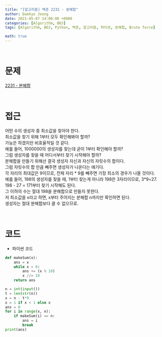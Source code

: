 ```yaml
---
title: "[알고리즘] 백준 2231 - 분해합"
author: Daekyo Jeong
date: 2021-05-07 14:00:00 +0900
categories: [Algorithm, BOJ]
tags: [Algorithm, BOJ, Python, 백준, 알고리즘, 파이썬, 분해합, Brute force]

math: true
---
```



<br/>

# **문제**

[2231 - 분해합](https://www.acmicpc.net/problem/2231)

<br/>

# **접근**

어떤 수의 생성자 중 최소값을 찾아야 한다.  
최소값을 찾기 위해 1부터 모두 확인해봐야 할까?  
가능은 하겠지만 비효율적일 것 같다.  
예를 들어, 1000000의 생성자를 찾는데 굳이 1부터 확인해야 할까?  
그럼 생성자를 찾을 때 어디서부터 찾기 시작해야 할까?  
분해합을 만들기 위해선 결국 생성자 자신과 자신의 자릿수의 합이다.  
그럼 자릿수의 합 만큼 빼주면 생성자가 나온다는 얘기다.  
각 자리의 최대값은 9이므로, 전체 자리 * 9를 빼주면 가장 최소의 경우가 나올 것이다.  
예를 들어, 198의 생성자를 찾을 때, 1부터 찾는게 아니라 198은 3자리이므로, 3*9=27.  
198 - 27 = 171부터 찾기 시작해도 된다.  
그 이하의 수는 절대 198을 분해합으로 만들지 못한다.  
저 최소값을 x라고 하면, x부터 주어지는 분해합 n까지만 확인하면 된다.  
생성자는 절대 분해합보다 클 수 없으므로.  




<br/>

# **코드**

- 파이썬 코드   

```py
def makeSum(x):
    ans = x
    while x > 0:
        ans += (x % 10)
        x //= 10
    return ans

n = int(input())
t = len(str(n))
x = n - t*9
x = 1 if x < 1 else x
ans = 0
for i in range(x, n):
    if makeSum(i) == n:
        ans = i
        break
print(ans)


```

<br/>
